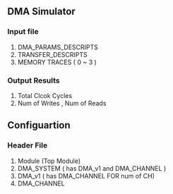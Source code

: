 ## DMA Simulator 
### Input file 
1. DMA_PARAMS_DESCRIPTS
2. TRANSFER_DESCRIPTS
3. MEMORY TRACES ( 0 ~ 3 )

### Output Results
1. Total Clcok Cycles
2. Num of Writes , Num of Reads

## Configuartion
### Header File
1. Module (Top Module)
2. DMA_SYSTEM ( has DMA_v1 and DMA_CHANNEL )
3. DMA_v1 ( has DMA_CHANNEL FOR num of CH)
4. DMA_CHANNEL
